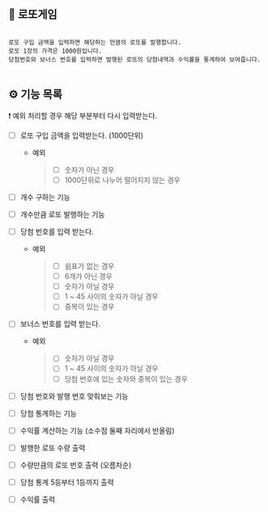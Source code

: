 ## 💸 로또게임

<pre>
<code>
로또 구입 금액을 입력하면 해당하는 만큼의 로또를 발행합니다.  
로또 1장의 가격은 1000원입니다.  
당첨번호와 보너스 번호를 입력하면 발행된 로또의 당첨내역과 수익률을 통계하여 보여줍니다.
</code>
</pre>

## ⚙ 기능 목록

❗ 예외 처리할 경우 해당 부분부터 다시 입력받는다.

- [ ] 로또 구입 금액을 입력받는다. (1000단위)

  - 예외
    > - [ ] 숫자가 아닌 경우
    > - [ ] 1000단위로 나누어 떨어지지 않는 경우

- [ ] 개수 구하는 기능

- [ ] 개수만큼 로또 발행하는 기능

- [ ] 당첨 번호를 입력 받는다.

  - 예외
    > - [ ] 쉼표가 없는 경우
    > - [ ] 6개가 아닌 경우
    > - [ ] 숫자가 아닐 경우
    > - [ ] 1 ~ 45 사이의 숫자가 아닐 경우
    > - [ ] 중복이 있는 경우

- [ ] 보너스 번호를 입력 받는다.

  - 예외
    > - [ ] 숫자가 아닐 경우
    > - [ ] 1 ~ 45 사이의 숫자가 아닐 경우
    > - [ ] 당첨 번호에 있는 숫자와 중복이 있는 경우

- [ ] 당첨 번호와 발행 번호 맞춰보는 기능

- [ ] 당첨 통계하는 기능

- [ ] 수익률 계산하는 기능 (소수점 둘째 자리에서 반올림)

- [ ] 발행한 로또 수량 출력

- [ ] 수량만큼의 로또 번호 출력 (오름차순)

- [ ] 당첨 통계 5등부터 1등까지 출력

- [ ] 수익률 출력
